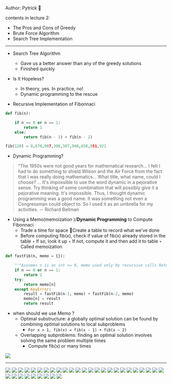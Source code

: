 Author: Pytrick 🌰

contents in lecture 2:
* The Pros and Cons of Greedy
* Brute Force Algorithm
* Search Tree Implementation

---

* Search Tree Algorithm
    * Gave us a better answer than any of the greedy solutions
    * Finished quickly

* Is It Hopeless?
    * In theory, yes. In practice, no!
    * Dynamic programming to the rescue    

* Recursive Implementation of Fibonnaci
```python
def fib(n):

    if n == 0 or n == 1:
        return 1 
    else:
        return fib(n - 1) + fib(n - 2)

fib(120) = 8,670,007,398,507,948,658,051,921
```

* Dynamic Programming? 
> “The 1950s were not good years for mathematical research… I felt I had to do something to shield Wilson and the Air Force from the fact that I was really doing mathematics... What title, what name, could I choose? ... It's impossible to use the word dynamic in a pejorative sense. Try thinking of some combination that will possibly give it a pejorative meaning. It's impossible. Thus, I thought dynamic programming was a good name. It was something not even a Congressman could object to. So I used it as an umbrella for my activities.
>-- Richard Bellman




* Using a Memo(memoization )/**Dynamic Programming** to Compute Fibonnaci
    * Trade a time for space Create a table to record what we’ve done
    * Before computing fib(x), check if value of fib(x) already stored in the table ◦ If so, look it up ◦ If not, compute it and then add it to table ◦ Called memoization
```python
def fastFib(n, memo = {}):

    """Assumes n is an int >= 0, memo used only by recursive calls Returns Fibonacci of n""" 
    if n == 0 or n == 1:
        return 1 
    try:
        return memo[n] 
    except KeyError:
        result = fastFib(n-1, memo) + fastFib(n-2, memo) 
        memo[n] = result 
        return result
```
* when should we use Memo ?
    * Optimal substructure: a globally optimal solution can be found by combining optimal solutions to local subproblems
        * `For x > 1, fib(x) = fib(x - 1) + fib(x – 2)`
    * Overlapping subproblems: finding an optimal solution involves solving the same problem multiple times
        * Compute fib(x) or many times
        
![](./lecture2-image/35.jpg)
        
----


![](./lecture2-image/1.jpg)
![](./lecture2-image/2.jpg)
![](./lecture2-image/3.jpg)
![](./lecture2-image/4.jpg)
![](./lecture2-image/5.jpg)
![](./lecture2-image/6.jpg)
![](./lecture2-image/7.jpg)
![](./lecture2-image/8.jpg)
![](./lecture2-image/9.jpg)
![](./lecture2-image/10.jpg)
![](./lecture2-image/11.jpg)
![](./lecture2-image/12.jpg)
![](./lecture2-image/13.jpg)
![](./lecture2-image/14.jpg)
![](./lecture2-image/15.jpg)
![](./lecture2-image/16.jpg)
![](./lecture2-image/17.jpg)
![](./lecture2-image/18.jpg)
![](./lecture2-image/19.jpg)
![](./lecture2-image/20.jpg)
![](./lecture2-image/21.jpg)
![](./lecture2-image/22.jpg)
![](./lecture2-image/23.jpg)
![](./lecture2-image/24.jpg)
![](./lecture2-image/25.jpg)
![](./lecture2-image/26.jpg)
![](./lecture2-image/27.jpg)
![](./lecture2-image/28.jpg)
![](./lecture2-image/29.jpg)
![](./lecture2-image/30.jpg)
![](./lecture2-image/31.jpg)
![](./lecture2-image/32.jpg)
![](./lecture2-image/33.jpg)
![](./lecture2-image/34.jpg)
